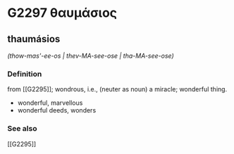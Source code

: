 # G2297 θαυμάσιος

## thaumásios

_(thow-mas'-ee-os | thev-MA-see-ose | tha-MA-see-ose)_

### Definition

from [[G2295]]; wondrous, i.e., (neuter as noun) a miracle; wonderful thing.

- wonderful, marvellous
- wonderful deeds, wonders

### See also

[[G2295]]

